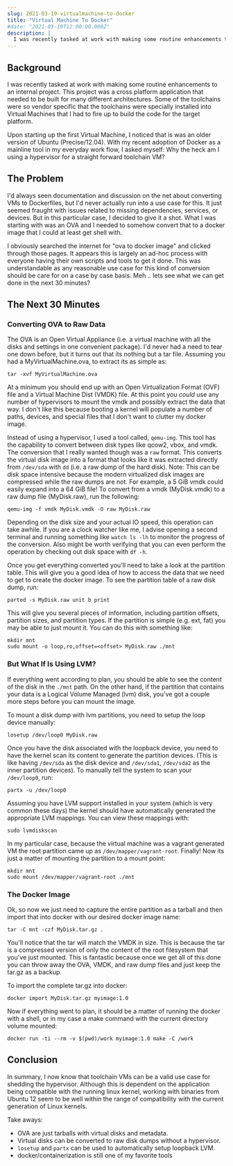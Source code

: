 ```yaml
---
slug: 2021-03-19-virtualmachine-to-docker
title: "Virtual Machine To Docker"
#date: "2021-03-19T12:00:00.000Z"
description: |
  I was recently tasked at work with making some routine enhancements to an internal project that was built with toolchains that had been organized into Virtual Machines that I had to fire up. With my recent adoption of Docker as a mainline tool in my everyday work flow, I asked myself: *Why the heck am I using a hypervisor for a straight forward toolchain VM?*
---
```


## Background

I was recently tasked at work with making some routine enhancements to an internal project. This project was a cross platform application that needed to be built for many different architectures. Some of the toolchains were so vendor specific that the toolchains were specially installed into Virtual Machines that I had to fire up to build the code for the target platform. 

<!--truncate-->

Upon starting up the first Virtual Machine, I noticed that is was an older version of Ubuntu (Precise/12.04). With my recent adoption of Docker as a mainline tool in my everyday work flow, I asked myself: Why the heck am I using a hypervisor for a straight forward toolchain VM?

## The Problem

I'd always seen documentation and discussion on the net about converting VMs to Dockerfiles, but I'd never actually run into a use case for this. It just seemed fraught with issues related to missing dependencies, services, or devices. But in this particular case, I decided to give it a shot. What I was starting with was an OVA and I needed to somehow convert that to a docker image that I could at least get shell with.

I obviously searched the internet for "ova to docker image" and clicked through those pages. It appears this is largely an ad-hoc process with everyone having their own scripts and tools to get it done. This was understandable as any reasonable use case for this kind of conversion should be care for on a case by case basis. Meh .. lets see what we can get done in the next 30 minutes?

## The Next 30 Minutes

### Converting OVA to Raw Data

The OVA is an Open Virtual Appliance (i.e. a virtual machine with all the disks and settings in one convenient package). I'd never had a need to tear one down before, but it turns out that its nothing but a tar file. Assuming you had a MyVirtualMachine.ova, to extract its as simple as:

```
tar -xvf MyVirtualMachine.ova
```

At a minimum you should end up with an Open Virtualization Format (OVF) file and a Virtual Machine Dist (VMDK) file. At this point you *could* use any number of hypervisors to mount the vmdk and possibly extract the data that way. I don't like this because booting a kernel will populate a number of paths, devices, and special files that I don't want to clutter my docker image.

Instead of using a hypervisor, I used a tool called, `qemu-img`. This tool has the capability to convert between disk types like qcow2, vbox, and vmdk. The conversion that I really wanted though was a `raw` format. This converts the virtual disk image into a format that looks like it was extracted directly from `/dev/sda` with `dd` (i.e. a raw dump of the hard disk). Note: This can be disk space intensive because the modern virtualized disk images are compressed while the raw dumps are not. For example, a 5 GiB vmdk could easily expand into a 64 GiB file! To convert from a vmdk (MyDisk.vmdk) to a raw dump file (MyDisk.raw), run the following:

```
qemu-img -f vmdk MyDisk.vmdk -O raw MyDisk.raw
```

Depending on the disk size and your actual IO speed, this operation can take awhile. If you are a clock watcher like me, I advise opening a second terminal and running something like `watch ls -lh` to monitor the progress of the conversion. Also might be worth verifying that you can even perform the operation by checking out disk space with `df -h`.

Once you get everything converted you'll need to take a look at the partition table. This will give you a good idea of how to access the data that we need to get to create the docker image. To see the partition table of a raw disk dump, run:

```
parted -s MyDisk.raw unit b print
```

This will give you several pieces of information, including partition offsets, partition sizes, and partition types. If the partition is simple (e.g. ext, fat) you may be able to just mount it. You can do this with something like:

```
mkdir mnt
sudo mount -o loop,ro,offset=<offset> MyDisk.raw ./mnt
```

### But What If Is Using LVM?

If everything went according to plan, you should be able to see the content of the disk in the `./mnt` path. On the other hand, if the partition that contains your data is a Logical Volume Managed (lvm) disk, you've got a couple more steps before you can mount the image.

To mount a disk dump with lvm partitions, you need to setup the loop device manually:

```
losetup /dev/loop0 MyDisk.raw
```

Once you have the disk associated with the loopback device, you need to have the kernel scan its content to generate the partition devices. (This is like having `/dev/sda` as the disk device and `/dev/sda1`, `/dev/sda2` as the inner partition devices). To manually tell the system to scan your `/dev/loop0`, run:

```
partx -u /dev/loop0
```

Assuming you have LVM support installed in your system (which is very common these days) the kernel should have automatically generated the appropriate LVM mappings. You can view these mappings with:

```
sudo lvmdiskscan
```

In my particular case, because the virtual machine was a vagrant generated VM the root partition came up as `/dev/mapper/vagrant-root`. Finally! Now its just a matter of mounting the partition to a mount point:

```
mkdir mnt
sudo mount /dev/mapper/vagrant-root ./mnt
```

### The Docker Image

Ok, so now we just need to capture the entire partition as a tarball and then import that into docker with our desired docker image name:

```
tar -C mnt -czf MyDisk.tar.gz .
```

You'll notice that the tar will match the VMDK in size. This is because the tar is a compressed version of only the content of the root filesystem that you've just mounted. This is fantastic because once we get all of this done you can throw away the OVA, VMDK, and raw dump files and just keep the tar.gz as a backup.

To import the complete tar.gz into docker:

```
docker import MyDisk.tar.gz myimage:1.0
```

Now if everything went to plan, it should be a matter of running the docker with a shell, or in my case a make command with the current directory volume mounted:

```
docker run -ti --rm -v $(pwd)/work myimage:1.0 make -C /work
```

## Conclusion

In summary, I now know that toolchain VMs can be a valid use case for shedding the hypervisor. Although this is dependent on the application being compatible with the running linux kernel, working with binaries from Ubuntu 12 seem to be well within the range of compatibility with the current generation of Linux kernels.

Take aways:

- OVA are just tarballs with virtual disks and metadata.
- Virtual disks can be converted to raw disk dumps without a hypervisor.
- `losetup` and `partx` can be used to automatically setup loopback LVM.
- docker/containerization is still one of my favorite tools
